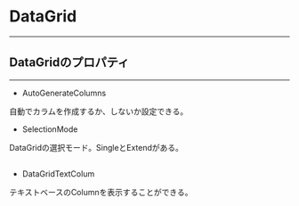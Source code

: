 # DataGrid
---
## DataGridのプロパティ
---
- AutoGenerateColumns
<p>自動でカラムを作成するか、しないか設定できる。</p>

- SelectionMode
 <p>DataGridの選択モード。SingleとExtendがある。</p>

 ##
- DataGridTextColum
 <p>テキストベースのColumnを表示することができる。</p>